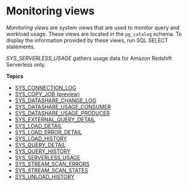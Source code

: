 # Monitoring views<a name="serverless_views-monitoring"></a>

*Monitoring views* are system views that are used to monitor query and workload usage\. These views are located in the `pg_catalog` schema\. To display the information provided by these views, run SQL SELECT statements\.

*SYS\_SERVERLESS\_USAGE* gathers usage data for Amazon Redshift Serverless only\.

**Topics**
+ [SYS\_CONNECTION\_LOG](SYS_CONNECTION_LOG.md)
+ [SYS\_COPY\_JOB \(preview\)](SYS_COPY_JOB.md)
+ [SYS\_DATASHARE\_CHANGE\_LOG](SYS_DATASHARE_CHANGE_LOG.md)
+ [SYS\_DATASHARE\_USAGE\_CONSUMER](SYS_DATASHARE_USAGE_CONSUMER.md)
+ [SYS\_DATASHARE\_USAGE\_PRODUCER](SYS_DATASHARE_USAGE_PRODUCER.md)
+ [SYS\_EXTERNAL\_QUERY\_DETAIL](SYS_EXTERNAL_QUERY_DETAIL.md)
+ [SYS\_LOAD\_DETAIL](SYS_LOAD_DETAIL.md)
+ [SYS\_LOAD\_ERROR\_DETAIL](SYS_LOAD_ERROR_DETAIL.md)
+ [SYS\_LOAD\_HISTORY](SYS_LOAD_HISTORY.md)
+ [SYS\_QUERY\_DETAIL](SYS_QUERY_DETAIL.md)
+ [SYS\_QUERY\_HISTORY](SYS_QUERY_HISTORY.md)
+ [SYS\_SERVERLESS\_USAGE](SYS_SERVERLESS_USAGE.md)
+ [SYS\_STREAM\_SCAN\_ERRORS](r_SYS_STREAM_SCAN_ERRORS.md)
+ [SYS\_STREAM\_SCAN\_STATES](r_SYS_STREAM_SCAN_STATES.md)
+ [SYS\_UNLOAD\_HISTORY](SYS_UNLOAD_HISTORY.md)